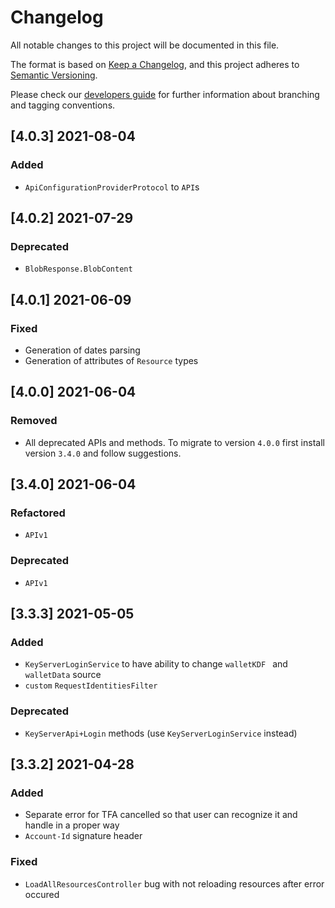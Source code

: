 # Changelog
All notable changes to this project will be documented in this file.

The format is based on [Keep a Changelog](https://keepachangelog.com/en/1.0.0/),
and this project adheres to [Semantic Versioning](https://semver.org/spec/v2.0.0.html).

Please check our [developers guide](https://gitlab.com/tokend/developers-guide)
for further information about branching and tagging conventions.

## [4.0.3] 2021-08-04

### Added
 - `ApiConfigurationProviderProtocol` to `API`s

## [4.0.2] 2021-07-29

### Deprecated
 - `BlobResponse.BlobContent`

## [4.0.1] 2021-06-09

### Fixed
 - Generation of dates parsing
 - Generation of attributes of `Resource` types

## [4.0.0] 2021-06-04

### Removed
- All deprecated APIs and methods. To migrate to version `4.0.0` first install version `3.4.0` and follow suggestions.

## [3.4.0] 2021-06-04

### Refactored
- `APIv1`

### Deprecated
- `APIv1`

## [3.3.3] 2021-05-05

### Added
- `KeyServerLoginService` to have ability to change `walletKDF ` and `walletData` source
- `custom` `RequestIdentitiesFilter`

### Deprecated
- `KeyServerApi+Login` methods (use `KeyServerLoginService` instead)

## [3.3.2] 2021-04-28

### Added
- Separate error for TFA cancelled so that user can recognize it and handle in a proper way
- `Account-Id` signature header

### Fixed
- `LoadAllResourcesController` bug with not reloading resources after error occured

